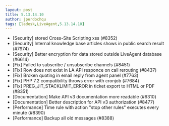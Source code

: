 ```yaml
---
layout: post
title: 5.13.14.10
author: jperdochqu
tags: [ladesk,LiveAgent,5.13.14.10]
---
```


- [Security] stored Cross-Site Scripting xss (#8352)
- [Security] Internal knowledge base articles shows in public search result (#7974)
- [Security] Better encryption for data stored outside LiveAgent database (#6614)
- [Fix] Failed to subscribe / unsubscribe channels (#8451)
- [Fix] Row does not exist in LA API responce on call rerouting (#8437)
- [Fix] Broken quoting in email reply from agent panel (#7763)
- [Fix] PHP 7.2 compatibility throws error with cronjob (#7684)
- [Fix] PREG_JIT_STACKLIMIT_ERROR in ticket export to HTML or PDF (#8351)
- [Documentation] Make API v3 documentation more readable (#6310)
- [Documentation] Better description for API v3 authorization (#8477)
- [Performance] Time rule with action "stop other rules" executes every minute (#8390)
- [Performance] Backup all old messages (#8388)
